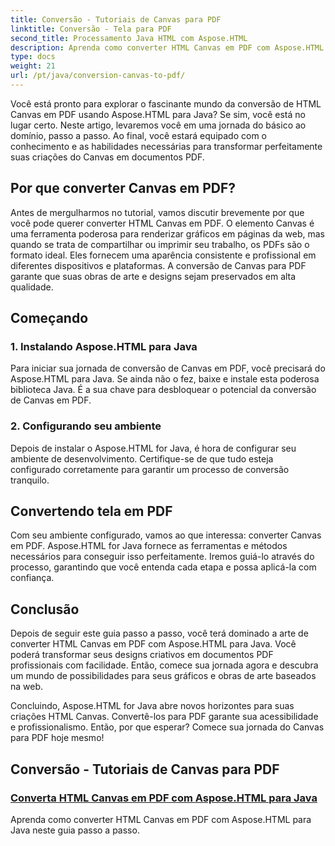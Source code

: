 ```yaml
---
title: Conversão - Tutoriais de Canvas para PDF
linktitle: Conversão - Tela para PDF
second_title: Processamento Java HTML com Aspose.HTML
description: Aprenda como converter HTML Canvas em PDF com Aspose.HTML para Java neste guia completo. Domine a arte da transformação digital!
type: docs
weight: 21
url: /pt/java/conversion-canvas-to-pdf/
---
```


Você está pronto para explorar o fascinante mundo da conversão de HTML Canvas em PDF usando Aspose.HTML para Java? Se sim, você está no lugar certo. Neste artigo, levaremos você em uma jornada do básico ao domínio, passo a passo. Ao final, você estará equipado com o conhecimento e as habilidades necessárias para transformar perfeitamente suas criações do Canvas em documentos PDF.

## Por que converter Canvas em PDF?

Antes de mergulharmos no tutorial, vamos discutir brevemente por que você pode querer converter HTML Canvas em PDF. O elemento Canvas é uma ferramenta poderosa para renderizar gráficos em páginas da web, mas quando se trata de compartilhar ou imprimir seu trabalho, os PDFs são o formato ideal. Eles fornecem uma aparência consistente e profissional em diferentes dispositivos e plataformas. A conversão de Canvas para PDF garante que suas obras de arte e designs sejam preservados em alta qualidade.

## Começando

### 1. Instalando Aspose.HTML para Java

Para iniciar sua jornada de conversão de Canvas em PDF, você precisará do Aspose.HTML para Java. Se ainda não o fez, baixe e instale esta poderosa biblioteca Java. É a sua chave para desbloquear o potencial da conversão de Canvas em PDF.

### 2. Configurando seu ambiente

Depois de instalar o Aspose.HTML for Java, é hora de configurar seu ambiente de desenvolvimento. Certifique-se de que tudo esteja configurado corretamente para garantir um processo de conversão tranquilo.

## Convertendo tela em PDF

Com seu ambiente configurado, vamos ao que interessa: converter Canvas em PDF. Aspose.HTML for Java fornece as ferramentas e métodos necessários para conseguir isso perfeitamente. Iremos guiá-lo através do processo, garantindo que você entenda cada etapa e possa aplicá-la com confiança.

## Conclusão

Depois de seguir este guia passo a passo, você terá dominado a arte de converter HTML Canvas em PDF com Aspose.HTML para Java. Você poderá transformar seus designs criativos em documentos PDF profissionais com facilidade. Então, comece sua jornada agora e descubra um mundo de possibilidades para seus gráficos e obras de arte baseados na web.

Concluindo, Aspose.HTML for Java abre novos horizontes para suas criações HTML Canvas. Convertê-los para PDF garante sua acessibilidade e profissionalismo. Então, por que esperar? Comece sua jornada do Canvas para PDF hoje mesmo!
## Conversão - Tutoriais de Canvas para PDF
### [Converta HTML Canvas em PDF com Aspose.HTML para Java](./canvas-to-pdf/)
Aprenda como converter HTML Canvas em PDF com Aspose.HTML para Java neste guia passo a passo.